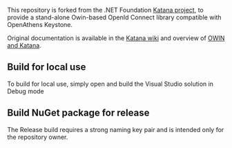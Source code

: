 This repository is forked from the .NET Foundation [Katana project](https://github.com/aspnet/AspNetKatana), to provide a stand-alone Owin-based OpenId Connect library compatible with OpenAthens Keystone.

Original documentation is available in the [Katana wiki](https://github.com/aspnet/AspNetKatana/wiki) and overview of [OWIN and Katana](https://docs.microsoft.com/en-us/aspnet/aspnet/overview/owin-and-katana/).

## Build for local use
To build for local use, simply open and build the Visual Studio solution in Debug mode

## Build NuGet package for release
The Release build requires a strong naming key pair and is intended only for the repository owner.
